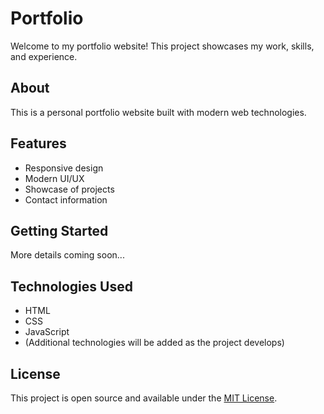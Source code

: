 # Portfolio

Welcome to my portfolio website! This project showcases my work, skills, and experience.

## About

This is a personal portfolio website built with modern web technologies.

## Features

- Responsive design
- Modern UI/UX
- Showcase of projects
- Contact information

## Getting Started

More details coming soon...

## Technologies Used

- HTML
- CSS
- JavaScript
- (Additional technologies will be added as the project develops)

## License

This project is open source and available under the [MIT License](LICENSE).
